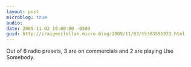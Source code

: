 ```yaml
---
layout: post
microblog: true
audio: 
date: 2009-11-02 19:00:00 -0500
guid: http://craigmcclellan.micro.blog/2009/11/03/t5383591923.html
---
```

Out of 6 radio presets, 3 are on commercials and 2 are playing Use Somebody.
